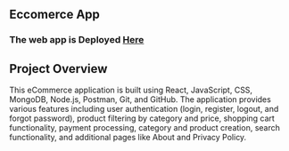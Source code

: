 ## Eccomerce App

### The web app is Deployed [Here](https://nice-teal-cockroach-garb.cyclic.app/)

<!-- ##### This app allows users to shop online, browse product catalogs, add items to a cart, and complete purchases. It also provides payment processing, shipping, and order management capabilities.  -->
## Project Overview
This eCommerce application is built using React, JavaScript, CSS, MongoDB, Node.js, Postman, Git, and GitHub. The application provides various features including user authentication (login, register, logout, and forgot password), product filtering by category and price, shopping cart functionality, payment processing, category and product creation, search functionality, and additional pages like About and Privacy Policy.
